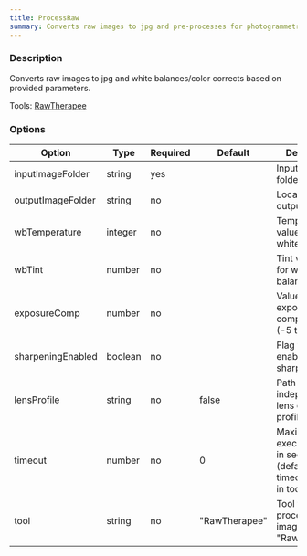 ```yaml
---
title: ProcessRaw
summary: Converts raw images to jpg and pre-processes for photogrammetry pipeline
---
```



### Description

Converts raw images to jpg and white balances/color corrects based on provided parameters.

Tools: [RawTherapee](../../tools/rawtherapee)

### Options

| Option               | Type    | Required | Default   | Description                                                                                  |
|----------------------|---------|----------|-----------|----------------------------------------------------------------------------------------------|
| inputImageFolder     | string  | yes      |           | Input image folder zip file.                                                                 |
| outputImageFolder     | string  | no      |           | Location for output files                                                      |
| wbTemperature      | integer  | no       |           | Temperature value used for white balancing              |
| wbTint           | number  | no       | 	        | Tint value used for white balancing		       |
| exposureComp          | number  | no       | 	        | Value used for exposure compensation (-5 to 12)                  |
| sharpeningEnabled         | boolean  | no       | 	        | Flag to enable/disable sharpening        |
| lensProfile      | string | no       | false     | Path to independent lens correction profile file (LCP)        |
| timeout              | number  | no       | 0         | Maximum task execution time in seconds (default: 0, uses timeout defined in tool setup).     |
| tool                 | string  | no       | "RawTherapee" | Tool to use for processing raw images: "RawTherapee".                  |